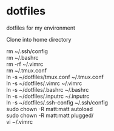 # dotfiles
dotfiles for my environment

Clone into home directory

rm ~/.ssh/config   
rm ~/.bashrc  
rm -rf ~/.vimrc   
rm ~/.tmux.conf  
ln -s ~/dotfiles/tmux.conf ~/.tmux.conf   
ln -s ~/dotfiles/.vimrc ~/.vimrc  
ln -s ~/dotfiles/.bashrc ~/.bashrc   
ln -s ~/dotfiles/.inputrc ~/.inputrc  
ln -s ~/dotfiles/.ssh-config ~/.ssh/config  
sudo chown -R matt:matt autoload  
sudo chown -R matt:matt plugged/  
vi ~/.vimrc   
